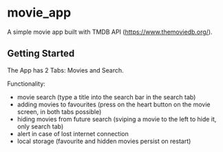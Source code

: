 # movie_app

A simple movie app built with TMDB API (https://www.themoviedb.org/).

## Getting Started

The App has 2 Tabs: Movies and Search.

Functionality:

- movie search (type a title into the search bar in the search tab)
- adding movies to favourites (press on the heart button on the movie screen, in both tabs possible)
- hiding movies from future search (sviping a movie to the left to hide it, only search tab)
- alert in case of lost internet connection
- local storage (favourite and hidden movies persist on restart)


